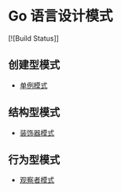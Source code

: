 # Go 语言设计模式

[![Build Status]]

## 创建型模式
- [单例模式](singleton/singleton.md)

## 结构型模式
- [装饰器模式](decorator/decorator.md)

## 行为型模式
- [观察者模式](observer/observer.md)